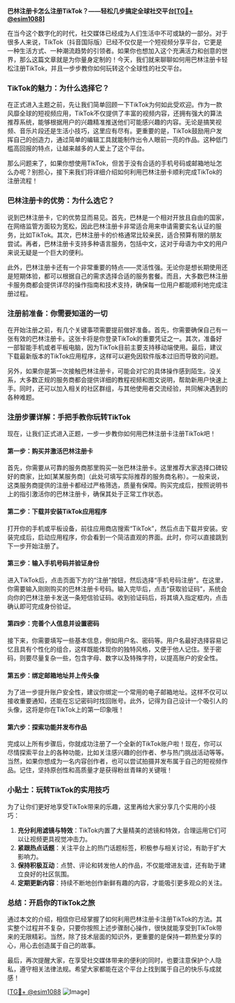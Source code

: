 **巴林注册卡怎么注册TikTok？——轻松几步搞定全球社交平台[[TG💪+ @esim1088](https://t.me/s/esim1088)]**

在当今这个数字化的时代，社交媒体已经成为人们生活中不可或缺的一部分。对于很多人来说，TikTok（抖音国际版）已经不仅仅是一个短视频分享平台，它更是一种生活方式、一种潮流趋势的引领者。如果你也想加入这个充满活力和创意的世界，那么这篇文章就是为你量身定制的！今天，我们就来聊聊如何用巴林注册卡轻松注册TikTok，并且一步步教你如何玩转这个全球性的社交平台。

### TikTok的魅力：为什么选择它？

在正式进入主题之前，先让我们简单回顾一下TikTok为何如此受欢迎。作为一款风靡全球的短视频应用，TikTok不仅提供了丰富的视频内容，还拥有强大的算法推荐系统，能够根据用户的兴趣精准推送他们可能感兴趣的内容。无论是搞笑视频、音乐片段还是生活小技巧，这里应有尽有。更重要的是，TikTok鼓励用户发挥自己的创造力，通过简单的编辑工具就能制作出令人眼前一亮的作品。这种低门槛高回报的特点，让越来越多的人爱上了这个平台。

那么问题来了，如果你想使用TikTok，但苦于没有合适的手机号码或邮箱地址怎么办呢？别担心，接下来我们将详细介绍如何利用巴林注册卡顺利完成TikTok的注册流程！

### 巴林注册卡的优势：为什么选它？

说到巴林注册卡，它的优势显而易见。首先，巴林是一个相对开放且自由的国家，在网络监管方面较为宽松，因此巴林注册卡非常适合用来申请需要实名认证的服务，比如TikTok。其次，巴林注册卡的价格通常比较亲民，适合预算有限的朋友尝试。再者，巴林注册卡支持多种语言服务，包括中文，这对于母语为中文的用户来说无疑是一个巨大的便利。

此外，巴林注册卡还有一个非常重要的特点——灵活性强。无论你是想长期使用还是短期体验，都可以根据自己的需求选择合适的服务套餐。而且，大多数巴林注册卡服务商都会提供详尽的操作指南和技术支持，确保每一位用户都能顺利地完成注册过程。

### 注册前准备：你需要知道的一切

在开始注册之前，有几个关键事项需要提前做好准备。首先，你需要确保自己有一张有效的巴林注册卡。这张卡将是你登录TikTok的重要凭证之一。其次，准备好一部智能手机或者平板电脑，因为TikTok目前主要支持移动端使用。最后，建议下载最新版本的TikTok应用程序，这样可以避免因软件版本过旧而导致的问题。

另外，如果你是第一次接触巴林注册卡，可能会对它的具体操作感到陌生。没关系，大多数正规的服务商都会提供详细的教程视频和图文说明，帮助新用户快速上手。同时，还可以加入相关的社区群组，与其他使用者交流经验，共同解决遇到的各种难题。

### 注册步骤详解：手把手教你玩转TikTok

现在，让我们正式进入正题，一步一步教你如何用巴林注册卡注册TikTok吧！

#### 第一步：购买并激活巴林注册卡

首先，你需要从可靠的服务商那里购买一张巴林注册卡。这里推荐大家选择口碑较好的商家，比如[某某服务商]（此处可填写实际推荐的服务商名称）。一般来说，这类服务商提供的注册卡都经过严格筛选，质量有保障。购买完成后，按照说明书上的指引激活你的巴林注册卡，确保其处于正常工作状态。

#### 第二步：下载并安装TikTok应用程序

打开你的手机或平板设备，前往应用商店搜索“TikTok”，然后点击下载并安装。安装完成后，启动应用程序，你会看到一个简洁直观的界面。此时，你可以直接跳到下一步开始注册了。

#### 第三步：输入手机号码并验证身份

进入TikTok后，点击页面下方的“注册”按钮，然后选择“手机号码注册”。在这里，你需要输入刚刚购买的巴林注册卡号码。输入完毕后，点击“获取验证码”，系统会向你的巴林注册卡发送一条短信验证码。收到验证码后，将其填入指定框内，点击确认即可完成身份验证。

#### 第四步：完善个人信息并设置密码

接下来，你需要填写一些基本信息，例如用户名、密码等。用户名最好选择容易记忆且具有个性化的组合，这样既能体现你的独特风格，又便于他人记住。至于密码，则要尽量复杂一些，包含字母、数字以及特殊字符，以提高账户的安全性。

#### 第五步：绑定邮箱地址并上传头像

为了进一步提升账户安全性，建议你绑定一个常用的电子邮箱地址。这样不仅可以接收重要通知，还能在忘记密码时找回账号。此外，记得为自己设计一个吸引人的头像，这将是你在TikTok上的第一印象哦！

#### 第六步：探索功能并发布作品

完成以上所有步骤后，你就成功注册了一个全新的TikTok账户啦！现在，你可以尽情探索平台上的各种功能，比如关注感兴趣的创作者、参与热门挑战活动等等。当然，如果你想成为一名内容创作者，也可以尝试拍摄并发布属于自己的短视频作品。记住，坚持原创性和高质量才是获得粉丝青睐的关键哦！

### 小贴士：玩转TikTok的实用技巧

为了让你们更好地享受TikTok带来的乐趣，这里再给大家分享几个实用的小技巧：

1. **充分利用滤镜与特效**：TikTok内置了大量精美的滤镜和特效，合理运用它们可以让视频更具视觉冲击力。
2. **紧跟热点话题**：关注平台上的热门话题标签，积极参与相关讨论，有助于扩大影响力。
3. **保持积极互动**：点赞、评论和转发他人的作品，不仅能增进友谊，还有助于建立良好的社区氛围。
4. **定期更新内容**：持续不断地创作新鲜有趣的内容，才能吸引更多观众的关注。

### 总结：开启你的TikTok之旅

通过本文的介绍，相信你已经掌握了如何利用巴林注册卡注册TikTok的方法。其实整个过程并不复杂，只要你按照上述步骤耐心操作，很快就能享受到TikTok带来的无限精彩。当然，除了技术层面的知识外，更重要的是保持一颗热爱分享的心，用心去创造属于自己的故事。

最后，再次提醒大家，在享受社交媒体带来的便利的同时，也要注意保护个人隐私，遵守相关法律法规。希望大家都能在这个平台上找到属于自己的快乐与成就感！

[[TG💪+ @esim1088](https://t.me/s/esim1088) ![Image](https://i.postimg.cc/4NQfJmqS/Snipaste-2025-05-13-00-14-12.png)]